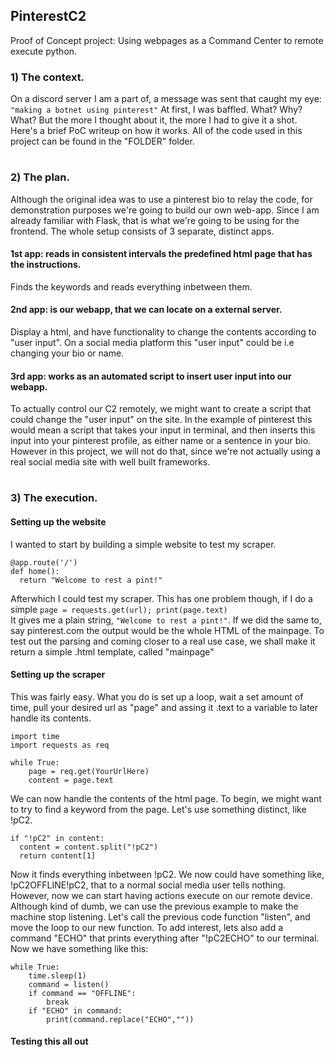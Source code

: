 ## PinterestC2
Proof of Concept project:
Using webpages as a Command Center to remote execute python.

### 1) The context.
On a discord server I am a part of, a message was sent that caught my eye:
``` "making a botnet using pinterest" ```
At first, I was baffled. What? Why? What? But the more I thought about it, the more I had to give it a shot. 
Here's a brief PoC writeup on how it works. All of the code used in this project can be found in the "FOLDER" folder.
#
### 2) The plan.
Although the original idea was to use a pinterest bio to relay the code, for demonstration purposes we're going to build our own web-app.
Since I am already familiar with Flask, that is what we're going to be using for the frontend. 
The whole setup consists of 3 separate, distinct apps.
#### 1st app: reads in consistent intervals the predefined html page that has the instructions. 
  Finds the keywords and reads everything inbetween them.
#### 2nd app: is our webapp, that we can locate on a external server. 
  Display a html, and have functionality to change the contents according to "user input".
  On a social media platform this "user input" could be i.e changing your bio or name.
#### 3rd app: works as an automated script to insert user input into our webapp.
  To actually control our C2 remotely, we might want to create a script that could change the "user input" on the site.
  In the example of pinterest this would mean a script that takes your input in terminal, and then inserts this input 
  into your pinterest profile, as either name or a sentence in your bio. However in this project, we will not do that,
  since we're not actually using a real social media site with well built frameworks.
 #
 ### 3) The execution.
#### Setting up the website
I wanted to start by building a simple website to test my scraper.  
  ```
  @app.route('/')  
  def home():  
    return "Welcome to rest a pint!"  
  ```
Afterwhich I could test my scraper. This has one problem though,
if I do a simple
``` page = requests.get(url); print(page.text) ```  
It gives me a plain string, ``` "Welcome to rest a pint!" ```. If we did the same to, say pinterest.com the output would be the whole HTML of the mainpage.
To test out the parsing and coming closer to a real use case, we shall make it return a simple .html template, called "mainpage"
#### Setting up the scraper
This was fairly easy. 
What you do is set up a loop, wait a set amount of time, pull your desired url as "page" and assing it .text to a variable to later handle its contents.
```  
import time  
import requests as req  
  
while True:  
    page = req.get(YourUrlHere)  
    content = page.text  
```
We can now handle the contents of the html page. To begin, we might want to try to find a keyword from the page. Let's use something distinct, like !pC2.
```  
if "!pC2" in content:  
  content = content.split("!pC2")
  return content[1]
```  
Now it finds everything inbetween !pC2. We now could have something like, !pC2OFFLINE!pC2, that to a normal social media user tells nothing.
However, now we can start having actions execute on our remote device. Although kind of dumb, we can use the previous example to make the machine stop listening.
Let's call the previous code function "listen", and move the loop to our new function. To add interest, 
lets also add a command "ECHO" that prints everything after "!pC2ECHO" to our terminal.
Now we have something like this:
```  
while True:
    time.sleep(1)
    command = listen()
    if command == "OFFLINE":
        break  
    if "ECHO" in command:
        print(command.replace("ECHO",""))
```  
#### Testing this all out
